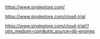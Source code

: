 https://www.singlestore.com/

https://www.singlestore.com/cloud-trial

https://www.singlestore.com/cloud-trial/?utm_medium=cpm&utm_source=db-engines
